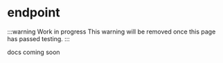 # <span class="command">endpoint</span>

:::warning Work in progress
<centered-image src="/img/work-in-progress.png" />
This warning will be removed once this page has passed testing.
:::

docs coming soon
